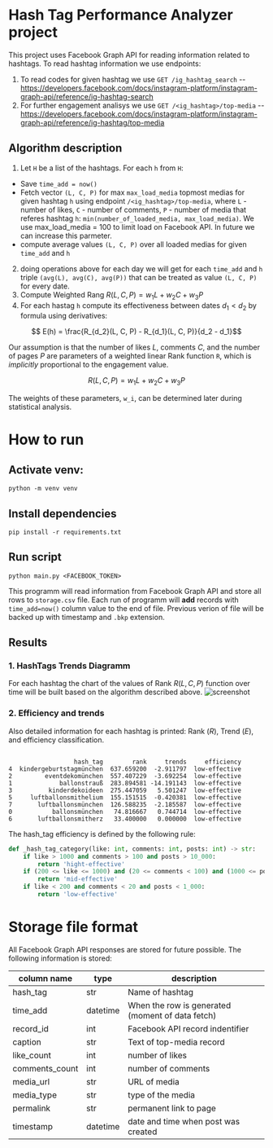 # Hash Tag Performance Analyzer project
This project uses Facebook Graph API for reading information related to hashtags. To read hashtag information we use endpoints:
1. To read codes for given hashtag we use `GET /ig_hashtag_search` -- https://developers.facebook.com/docs/instagram-platform/instagram-graph-api/reference/ig-hashtag-search
1. For further engagement analisys we use `GET /<ig_hashtag>/top-media` -- https://developers.facebook.com/docs/instagram-platform/instagram-graph-api/reference/ig-hashtag/top-media

## Algorithm description

1. Let `H` be a list of the hashtags. For each `h` from `H`:
  - Save `time_add = now()`
  - Fetch vector `(L, C, P)` for max `max_load_media` topmost medias for given hashtag `h` using endpoint `/<ig_hashtag>/top-media`, where `L` - number of likes, `C` - number of comments, `P` - number of media that referes hashtag `h`: `min(number_of_loaded_media, max_load_media)`. We use max_load_media = 100 to limit load on Facebook API. In future we can increase this parmeter.
  - compute average values `(L, C, P)` over all loaded medias for given `time_add` and `h`
2. doing operations above for each day we will get for each `time_add` and `h` triple `(avg(L), avg(C), avg(P))` that can be treated as value `(L, C, P)` for every date.
3. Compute Weighted Rang $R(L, C, P) =  w_1 L + w_2  C + w_3  P$
4. For each hastag `h` compute its effectiveness between dates $d_1 < d_2$ by formula using derivatives:
```math
  E(h) = \frac{R_{d_2}(L, C, P) - R_{d_1}(L, C, P)}{d_2 - d_1}
```

Our assumption is that the number of likes $L$, comments $C$, and the number of pages $P$ are parameters of a weighted linear Rank function `R`, which is _implicitly_ proportional to the engagement value.

```math
R(L, C, P) = w_1 L + w_2  C + w_3  P
```

The weights of these parameters, `w_i`, can be determined later during statistical analysis.

# How to run
## Activate venv:

```python -m venv venv```
## Install dependencies
```pip install -r requirements.txt```

## Run script
```python main.py <FACEBOOK_TOKEN>```

This programm will read information from Facebook Graph API and store all rows to `storage.csv` file. Each run of programm will **add** records with `time_add=now()` column value to the end of file.
Previous verion of file will be backed up with timestamp and `.bkp` extension.

## Results

### 1. HashTags Trends Diagramm
For each hashtag the chart of the values of Rank $R(L, C, P)$ function over time will be built based on the algorithm described above. 
![screenshot](result.png)

### 2. Efficiency and trends

Also detailed information for each hashtag is printed: Rank ($R$), Trend ($E$), and efficiency classification. 
```

                  hash_tag        rank     trends     efficiency
4  kindergeburtstagmünchen  637.659200  -2.911797  low-effective
2         eventdekomünchen  557.407229  -3.692254  low-effective
1             ballonstrauß  283.894581 -14.191143  low-effective
3          kinderdekoideen  275.447059   5.501247  low-effective
5     luftballonsmithelium  155.151515  -0.420381  low-effective
7       luftballonsmünchen  126.588235  -2.185587  low-effective
0           ballonsmünchen   74.816667   0.744714  low-effective
6       luftballonsmitherz   33.400000   0.000000  low-effective
```

The hash_tag efficiency is defined by the following rule:
```python
def _hash_tag_category(like: int, comments: int, posts: int) -> str:
    if like > 1000 and comments > 100 and posts > 10_000:
        return 'hight-effective'
    if (200 <= like <= 1000) and (20 <= comments < 100) and (1000 <= posts <= 10_000):
        return 'mid-effective'
    if like < 200 and comments < 20 and posts < 1_000:
        return 'low-effective'
```

# Storage file format
All Facebook Graph API responses are stored for future possible. The following information is stored:

|column name| type | description|
|--------|---|------|
|hash_tag|str|Name of hashtag|
|time_add|datetime|When the row is generated (moment of data fetch)|
|record_id|int| Facebook API record indentifier |
|caption| str | Text of top-media record |
|like_count| int | number of likes |
|comments_count| int | number of comments  |
|media_url|str | URL of media |
|media_type|str | type of the media |
|permalink| str | permanent link to page | 
|timestamp | datetime | date and time when post was created |


